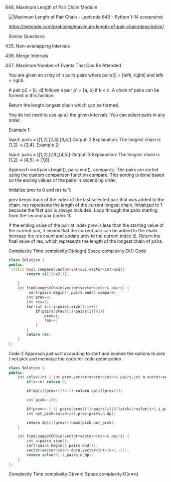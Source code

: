 646. Maximum Length of Pair Chain
Medium

![Maximum Length of Pair Chain - Leetcode 646 - Python 1-14 screenshot](https://github.com/user-attachments/assets/86d02834-5ef4-4800-817a-9de152c337e8)

https://leetcode.com/problems/maximum-length-of-pair-chain/description/

Similar Questions


435. Non-overlapping Intervals

56. Merge Intervals

1353. Maximum Number of Events That Can Be Attended


You are given an array of n pairs pairs where pairs[i] = [lefti, righti] and lefti < righti.

A pair p2 = [c, d] follows a pair p1 = [a, b] if b < c. A chain of pairs can be formed in this fashion.

Return the length longest chain which can be formed.

You do not need to use up all the given intervals. You can select pairs in any order.

 

Example 1:

Input: pairs = [[1,2],[2,3],[3,4]]
Output: 2
Explanation: The longest chain is [1,2] -> [3,4].
Example 2:

Input: pairs = [[1,2],[7,8],[4,5]]
Output: 3
Explanation: The longest chain is [1,2] -> [4,5] -> [7,8].


Approach
sort(pairs.begin(), pairs.end(), compare);: The pairs are sorted using the custom comparison function compare. This sorting is done based on the ending values of the pairs in ascending order.

Initialize prev to 0 and res to 1:

prev keeps track of the index of the last selected pair that was added to the chain.
res represents the length of the current longest chain, initialized to 1 because the first pair is always included.
Loop through the pairs starting from the second pair (index 1):

If the ending value of the pair at index prev is less than the starting value of the current pair, it means that the current pair can be added to the chain. Increase the res count and update prev to the current index (i).
Return the final value of res, which represents the length of the longest chain of pairs.

Complexity
Time complexity:O(nlogn)
Space complexity:O(1)
Code

```cpp
class Solution {
public:
 static bool compare(vector<int>&v1,vector<int>&v2){
        return v1[1]<v2[1];
        
    }
    int findLongestChain(vector<vector<int>>& pairs) {
         sort(pairs.begin(),pairs.end(),compare);
        int prev=0;
        int res=1;
        for(int i=1;i<pairs.size();i++){
            if(pairs[prev][1]<pairs[i][0]){
                prev=i;
                res++;
            }
        }
        return res;
    }
};

```
Code 2
Approach
just sort according to start and explore the options Ie pick / not pick and memoize the code for code optimization.

```cpp
class Solution {
public:
	int solve(int i,int prev,vector<vector<int>>& pairs,int n,vector<vector<int>>& dp){
		if(i==n) return 0;

		if(dp[i][prev+1]!=-1) return dp[i][prev+1];

		int pick=-1e9;

		if(prev==-1 || pairs[prev][1]<pairs[i][0])pick=1+solve(i+1,i,pairs,n,dp);
		int not_pick=solve(i+1,prev,pairs,n,dp);

		return dp[i][prev+1]=max(pick,not_pick);
	}

	int findLongestChain(vector<vector<int>>& pairs) {
		int n=pairs.size();
		sort(pairs.begin(),pairs.end());
		vector<vector<int>> dp(n,vector<int>(n+1,-1));
		return solve(0,-1,pairs,n,dp);
	}
};

```
Complexity
Time complexity:O(n∗n)
Space complexity:O(n∗n)
